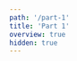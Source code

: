 ```yaml
---
path: '/part-1'
title: 'Part 1'
overview: true
hidden: true
---
```


<pages-in-this-section></pages-in-this-section>

<exercises-in-this-section></exercises-in-this-section>
